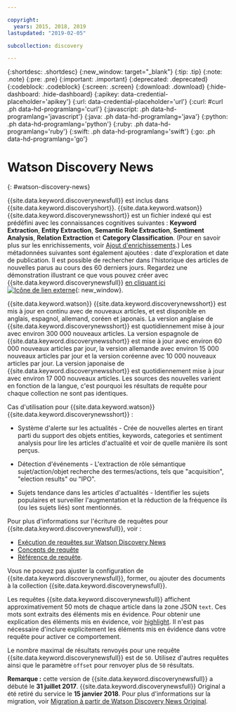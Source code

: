 ```yaml
---

copyright:
  years: 2015, 2018, 2019
lastupdated: "2019-02-05"

subcollection: discovery

---
```


{:shortdesc: .shortdesc}
{:new_window: target="_blank"}
{:tip: .tip}
{:note: .note}
{:pre: .pre}
{:important: .important}
{:deprecated: .deprecated}
{:codeblock: .codeblock}
{:screen: .screen}
{:download: .download}
{:hide-dashboard: .hide-dashboard}
{:apikey: data-credential-placeholder='apikey'} 
{:url: data-credential-placeholder='url'}
{:curl: #curl .ph data-hd-programlang='curl'}
{:javascript: .ph data-hd-programlang='javascript'}
{:java: .ph data-hd-programlang='java'}
{:python: .ph data-hd-programlang='python'}
{:ruby: .ph data-hd-programlang='ruby'}
{:swift: .ph data-hd-programlang='swift'}
{:go: .ph data-hd-programlang='go'}

# Watson Discovery News
{: #watson-discovery-news}

{{site.data.keyword.discoverynewsfull}} est inclus dans {{site.data.keyword.discoveryshort}}. {{site.data.keyword.watson}} {{site.data.keyword.discoverynewsshort}} est un fichier indexé qui est prédéfini avec les connaissances cognitives suivantes : **Keyword Extraction**, **Entity Extraction**, **Semantic Role Extraction**, **Sentiment Analysis**, **Relation Extraction** et **Category Classification**. (Pour en savoir plus sur les enrichissements, voir [Ajout d'enrichissements](/docs/services/discovery?topic=discovery-configservice#adding-enrichments).) Les métadonnées suivantes sont également ajoutées : date d'exploration et date de publication. Il est possible de rechercher dans l'historique des articles de nouvelles parus au cours des 60 derniers jours. Regardez une démonstration illustrant ce que vous pouvez créer avec {{site.data.keyword.discoverynewsfull}} [en cliquant ici ![Icône de lien externe](../../icons/launch-glyph.svg "Icône de lien externe")](https://discovery-news-demo.ng.bluemix.net/){: new_window}.

{{site.data.keyword.watson}} {{site.data.keyword.discoverynewsshort}} est mis à jour en continu avec de nouveaux articles, et est disponible en anglais, espagnol, allemand, coréen et japonais. La version anglaise de {{site.data.keyword.discoverynewsshort}} est quotidiennement mise à jour avec environ 300 000 nouveaux articles. La version espagnole de {{site.data.keyword.discoverynewsshort}} est mise à jour avec environ 60 000 nouveaux articles par jour, la version allemande avec environ 15 000 nouveaux articles par jour et la version coréenne avec 10 000 nouveaux articles par jour. La version japonaise de {{site.data.keyword.discoverynewsshort}} est quotidiennement mise à jour avec environ 17 000 nouveaux articles. Les sources des nouvelles varient en fonction de la langue, c'est pourquoi les résultats de requête pour chaque collection ne sont pas identiques.

Cas d'utilisation pour {{site.data.keyword.watson}} {{site.data.keyword.discoverynewsshort}} :

- Système d'alerte sur les actualités - Crée de nouvelles alertes en tirant parti du support des objets entities, keywords, categories et sentiment analysis pour lire les articles d'actualité et voir de quelle manière ils sont perçus.

- Détection d'événements - L'extraction de rôle sémantique sujet/action/objet recherche des termes/actions, tels que "acquisition", "election results" ou "IPO".

- Sujets tendance dans les articles d'actualités - Identifier les sujets populaires et surveiller l'augmentation et la réduction de la fréquence ils (ou les sujets liés) sont mentionnés.

Pour plus d'informations sur l'écriture de requêtes pour {{site.data.keyword.discoverynewsfull}}, voir :
- [Exécution de requêtes sur Watson Discovery News](/docs/services/discovery?topic=discovery-query-concepts#querying-news)
- [Concepts de requête](/docs/services/discovery?topic=discovery-query-concepts)
- [Référence de requête](/docs/services/discovery?topic=discovery-query-reference#query-reference).

Vous ne pouvez pas ajuster la configuration de {{site.data.keyword.discoverynewsfull}}, former, ou ajouter des documents à la collection {{site.data.keyword.discoverynewsfull}}.

Les requêtes {{site.data.keyword.discoverynewsfull}} affichent approximativement 50 mots de chaque article dans la zone JSON `text`. Ces mots sont extraits des éléments mis en évidence. Pour obtenir une explication des éléments mis en évidence, voir [highlight](/docs/services/discovery?topic=discovery-query-parameters#highlight). Il n'est pas nécessaire d'inclure explicitement les éléments mis en évidence dans votre requête pour activer ce comportement.

Le nombre maximal de résultats renvoyés pour une requête {{site.data.keyword.discoverynewsfull}} est de `50`. Utilisez d'autres requêtes ainsi  que le paramètre `offset` pour renvoyer plus de `50` résultats.

**Remarque :** cette version de {{site.data.keyword.discoverynewsfull}} a débuté le **31 juillet 2017**. {{site.data.keyword.discoverynewsfull}} Original a été retiré du service le **15 janvier 2018**. Pour plus d'informations sur la migration, voir [Migration à partir de Watson Discovery News Original](/docs/services/discovery?topic=discovery-migrate-bwdn#migrate-bwdn).
